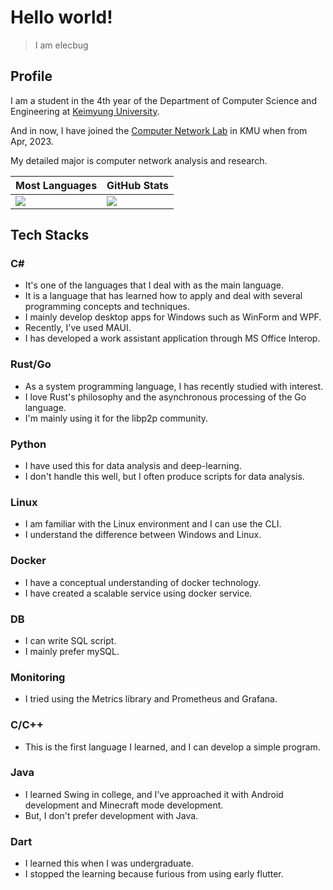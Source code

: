 # Hello world!
> I am elecbug
>

## Profile

I am a student in the 4th year of the Department of Computer Science and Engineering at [Keimyung University](https://www.kmu.ac.kr/).

And in now, I have joined the [Computer Network Lab](https://sites.google.com/site/computernetworklab/) in KMU when from Apr, 2023.

My detailed major is computer network analysis and research.

|Most Languages|GitHub Stats|
|--------------|------------|
|![](https://github-readme-stats.vercel.app/api/top-langs/?username=elecbug&layout=compact&langs_count=8&hide=makefile,cmake&theme=dracula&icon_color=3f3fff&title_color=ffffff&bg_color=1f1f1f)|![](https://github-readme-stats.vercel.app/api?username=elecbug&count_private=true&show_icons=true&rank_icon=github&theme=dracula&icon_color=3f3fff&title_color=ffffff&include_all_commits=true&bg_color=1f1f1f)|

## Tech Stacks

### C#
- It's one of the languages that I deal with as the main language.
- It is a language that has learned how to apply and deal with several programming concepts and techniques.
- I mainly develop desktop apps for Windows such as WinForm and WPF.
- Recently, I've used MAUI.
- I has developed a work assistant application through MS Office Interop.

### Rust/Go
- As a system programming language, I has recently studied with interest.
- I love Rust's philosophy and the asynchronous processing of the Go language.
- I'm mainly using it for the libp2p community.

### Python
- I have used this for data analysis and deep-learning.
- I don't handle this well, but I often produce scripts for data analysis.

### Linux
- I am familiar with the Linux environment and I can use the CLI.
- I understand the difference between Windows and Linux.

### Docker
- I have a conceptual understanding of docker technology.
- I have created a scalable service using docker service.

### DB
- I can write SQL script.
- I mainly prefer mySQL.

### Monitoring
- I tried using the Metrics library and Prometheus and Grafana.

### C/C++
- This is the first language I learned, and I can develop a simple program.

### Java
- I learned Swing in college, and I've approached it with Android development and Minecraft mode development.
- But, I don't prefer development with Java.

### Dart
- I learned this when I was undergraduate.
- I stopped the learning because furious from using early flutter.

